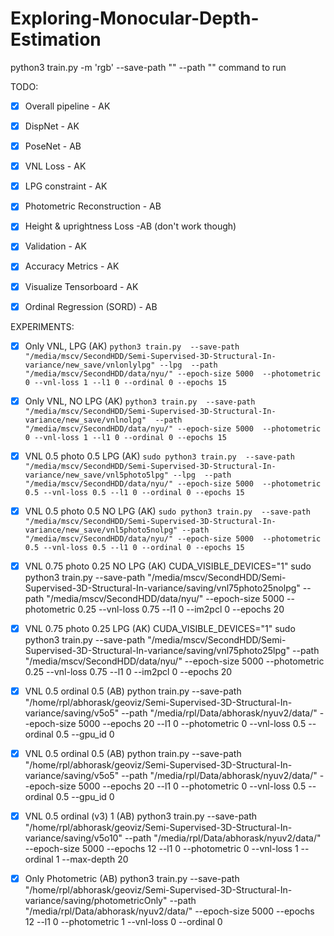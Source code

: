 # Exploring-Monocular-Depth-Estimation

python3 train.py -m 'rgb' --save-path "<path to save>" --path "<data for NYU>"
command to run

TODO:

- [x] Overall pipeline - AK
- [x] DispNet - AK
- [X] PoseNet - AB
- [x] VNL Loss - AK
- [x] LPG constraint - AK
- [x] Photometric Reconstruction - AB
- [x] Height & uprightness Loss -AB (don't work though)
- [x] Validation - AK
- [x] Accuracy Metrics - AK
- [X] Visualize Tensorboard - AK
- [X] Ordinal Regression (SORD) - AB


EXPERIMENTS:

- [x] Only VNL, LPG (AK) ``` python3 train.py  --save-path "/media/mscv/SecondHDD/Semi-Supervised-3D-Structural-In-variance/new_save/vnlonlylpg" --lpg  --path "/media/mscv/SecondHDD/data/nyu/" --epoch-size 5000  --photometric 0 --vnl-loss 1 --l1 0 --ordinal 0 --epochs 15 ```
- [x]  Only VNL,  NO LPG (AK) ```python3 train.py  --save-path "/media/mscv/SecondHDD/Semi-Supervised-3D-Structural-In-variance/new_save/vnlnolpg"  --path "/media/mscv/SecondHDD/data/nyu/" --epoch-size 5000  --photometric 0 --vnl-loss 1 --l1 0 --ordinal 0 --epochs 15 ```
- [x] VNL 0.5 photo 0.5 LPG (AK) ```sudo python3 train.py  --save-path "/media/mscv/SecondHDD/Semi-Supervised-3D-Structural-In-variance/new_save/vnl5photo5lpg" --lpg  --path "/media/mscv/SecondHDD/data/nyu/" --epoch-size 5000  --photometric 0.5 --vnl-loss 0.5 --l1 0 --ordinal 0 --epochs 15```
- [x] VNL 0.5 photo 0.5  NO LPG (AK) ```sudo python3 train.py  --save-path "/media/mscv/SecondHDD/Semi-Supervised-3D-Structural-In-variance/new_save/vnl5photo5nolpg" --path "/media/mscv/SecondHDD/data/nyu/" --epoch-size 5000  --photometric 0.5 --vnl-loss 0.5 --l1 0 --ordinal 0 --epochs 15```
- [x] VNL 0.75 photo 0.25  NO LPG (AK) CUDA_VISIBLE_DEVICES="1" sudo python3 train.py  --save-path "/media/mscv/SecondHDD/Semi-Supervised-3D-Structural-In-variance/saving/vnl75photo25nolpg" --path "/media/mscv/SecondHDD/data/nyu/" --epoch-size 5000  --photometric 0.25 --vnl-loss 0.75 --l1 0 --im2pcl 0 --epochs 20
- [x] VNL 0.75 photo 0.25 LPG (AK) CUDA_VISIBLE_DEVICES="1" sudo python3 train.py  --save-path "/media/mscv/SecondHDD/Semi-Supervised-3D-Structural-In-variance/saving/vnl75photo25lpg" --path "/media/mscv/SecondHDD/data/nyu/" --epoch-size 5000  --photometric 0.25 --vnl-loss 0.75 --l1 0 --im2pcl 0 --epochs 20
- [x] VNL 0.5 ordinal 0.5 (AB) python train.py  --save-path "/home/rpl/abhorask/geoviz/Semi-Supervised-3D-Structural-In-variance/saving/v5o5"   --path "/media/rpl/Data/abhorask/nyuv2/data/" --epoch-size 5000 --epochs 20 --l1 0 --photometric 0 --vnl-loss 0.5  --ordinal 0.5 --gpu_id 0
- [X] VNL 0.5 ordinal 0.5 (AB) python train.py  --save-path "/home/rpl/abhorask/geoviz/Semi-Supervised-3D-Structural-In-variance/saving/v5o5"   --path "/media/rpl/Data/abhorask/nyuv2/data/" --epoch-size 5000 --epochs 20 --l1 0 --photometric 0 --vnl-loss 0.5  --ordinal 0.5 --gpu_id 0
- [X] VNL 0.5 ordinal (v3) 1 (AB) python3 train.py  --save-path "/home/rpl/abhorask/geoviz/Semi-Supervised-3D-Structural-In-variance/saving/v5o10"   --path "/media/rpl/Data/abhorask/nyuv2/data/" --epoch-size 5000 --epochs 12 --l1 0 --photometric 0 --vnl-loss 1 --ordinal 1 --max-depth 20
- [X] Only Photometric (AB)  python3 train.py  --save-path "/home/rpl/abhorask/geoviz/Semi-Supervised-3D-Structural-In-variance/saving/photometricOnly"   --path "/media/rpl/Data/abhorask/nyuv2/data/" --epoch-size 5000 --epochs 12 --l1 0 --photometric 1 --vnl-loss 0 --ordinal 0

